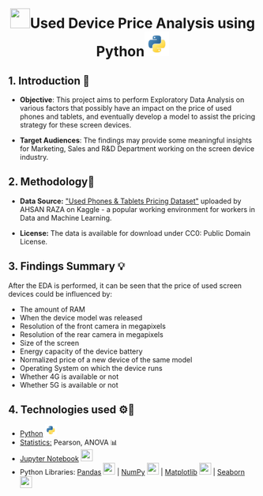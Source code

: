<h1 align="center"> <img src="https://user-images.githubusercontent.com/104643138/226097088-b6046f3b-310d-4811-9039-469a06db582d.png" width="40" height="40"><strong>Used Device Price Analysis using Python</strong><img src="https://github.com/PrinceCorwin/Useful-tech-icons/blob/main/images/python.png" width="50" height="50"></h1>

## **1. Introduction** :pushpin:

- **Objective**: This project aims to perform Exploratory Data Analysis on various factors that possibly have an impact on the price of used phones and tablets, and eventually develop a model to assist the pricing strategy for these screen devices.

- **Target Audiences**: The findings may provide some meaningful insights for Marketing, Sales and R&D Department working on the screen device industry.

## **2. Methodology**:microscope:

- **Data Source:** ["Used Phones & Tablets Pricing Dataset"](https://www.kaggle.com/datasets/ahsan81/used-handheld-device-data) uploaded by AHSAN RAZA on Kaggle - a popular working environment for workers in Data and Machine Learning.

- **License:** The data is available for download under CC0: Public Domain License.

## **3. Findings Summary** :bulb:

After the EDA is performed, it can be seen that the price of used screen devices could be influenced by: 

+ The amount of RAM
+ When the device model was released
+ Resolution of the front camera in megapixels
+ Resolution of the rear camera in megapixels
+ Size of the screen
+ Energy capacity of the device battery
+ Normalized price of a new device of the same model
+ Operating System on which the device runs
+ Whether 4G is available or not
+ Whether 5G is available or not

## 4. Technologies used ⚙️:satellite:
- [Python](https://coursera.org/share/9633cd154ac74544f87f83434258a90b) <img src="https://github.com/PrinceCorwin/Useful-tech-icons/blob/main/images/python.png" width="24" height="24">
- [Statistics:](https://www.sagepub.com/sites/default/files/upm-binaries/33663_Chapter4.pdf) Pearson, ANOVA :bar_chart:
- [Jupyter Notebook](https://jupyter.org/) <img src="https://user-images.githubusercontent.com/104643138/226098051-177ede6d-3fe5-49a8-8f57-446caf49f94c.png" width="24" height="24">
- Python Libraries: [Pandas](https://pandas.pydata.org/) <img src="https://user-images.githubusercontent.com/104643138/225993416-31cf4034-962c-4842-8821-5a5ccfc8e729.png" width="24" height="24"/> | [NumPy](https://numpy.org/) <img src="https://user-images.githubusercontent.com/104643138/225993758-e1b3af8b-47a0-405d-90ff-b2edeeac3d37.png" width="24" height="24"/> | [Matplotlib](https://matplotlib.org/) <img src="https://user-images.githubusercontent.com/104643138/225994026-078da32e-a169-4f83-9fa4-fc0d00c911c1.png" width="24" height="24"/>
| [Seaborn](https://seaborn.pydata.org/) <img src="https://user-images.githubusercontent.com/104643138/225994199-d9f150a0-27b6-44bc-a581-2e21d7d0e9af.svg" width="24" height="24"/>
